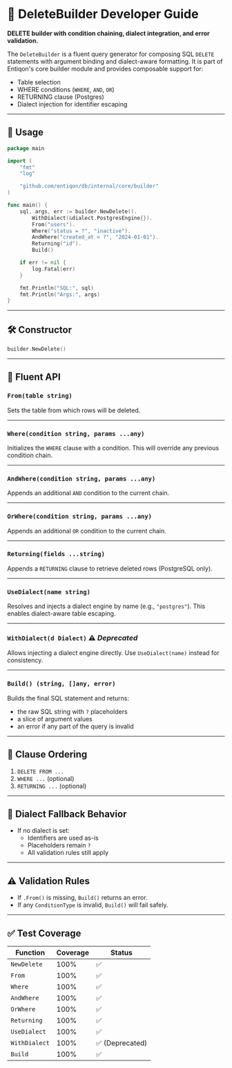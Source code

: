 # 🧱 DeleteBuilder Developer Guide
**DELETE builder with condition chaining, dialect integration, and error validation.**


The `DeleteBuilder` is a fluent query generator for composing SQL `DELETE` statements with argument binding and dialect-aware formatting. It is part of Entiqon's core builder module and provides composable support for:

- Table selection
- WHERE conditions (`WHERE`, `AND`, `OR`)
- RETURNING clause (Postgres)
- Dialect injection for identifier escaping

---

## 🚀 Usage

```go
package main

import (
	"fmt"
	"log"

	"github.com/entiqon/db/internal/core/builder"
)

func main() {
	sql, args, err := builder.NewDelete().
		WithDialect(&dialect.PostgresEngine{}).
		From("users").
		Where("status = ?", "inactive").
		AndWhere("created_at < ?", "2024-01-01").
		Returning("id").
		Build()

	if err != nil {
		log.Fatal(err)
	}

	fmt.Println("SQL:", sql)
	fmt.Println("Args:", args)
}
```

---

## 🛠️ Constructor

```go
builder.NewDelete()
```

---

## 🧩 Fluent API

### `From(table string)`
Sets the table from which rows will be deleted.

---

### `Where(condition string, params ...any)`
Initializes the `WHERE` clause with a condition.
This will override any previous condition chain.

---

### `AndWhere(condition string, params ...any)`
Appends an additional `AND` condition to the current chain.

---

### `OrWhere(condition string, params ...any)`
Appends an additional `OR` condition to the current chain.

---

### `Returning(fields ...string)`
Appends a `RETURNING` clause to retrieve deleted rows (PostgreSQL only).

---

### `UseDialect(name string)`
Resolves and injects a dialect engine by name (e.g., `"postgres"`).
This enables dialect-aware table escaping.

---

### `WithDialect(d Dialect)` ⚠️ *Deprecated*
Allows injecting a dialect engine directly.
Use `UseDialect(name)` instead for consistency.

---

### `Build() (string, []any, error)`
Builds the final SQL statement and returns:
- the raw SQL string with `?` placeholders
- a slice of argument values
- an error if any part of the query is invalid

---

## 🔐 Clause Ordering

1. `DELETE FROM ...`
2. `WHERE ...` (optional)
3. `RETURNING ...` (optional)

---

## 🔄 Dialect Fallback Behavior

- If no dialect is set:
  - Identifiers are used as-is
  - Placeholders remain `?`
  - All validation rules still apply

---

## ⚠️ Validation Rules

- If `.From()` is missing, `Build()` returns an error.
- If any `ConditionType` is invalid, `Build()` will fail safely.

---

## ✅ Test Coverage

| Function        | Coverage | Status |
|-----------------|----------|--------|
| `NewDelete`     | 100%     | ✅     |
| `From`          | 100%     | ✅     |
| `Where`         | 100%     | ✅     |
| `AndWhere`      | 100%     | ✅     |
| `OrWhere`       | 100%     | ✅     |
| `Returning`     | 100%     | ✅     |
| `UseDialect`    | 100%     | ✅     |
| `WithDialect`   | 100%     | ✅ (Deprecated) |
| `Build`         | 100%     | ✅     |